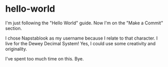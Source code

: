 # hello-world

I'm just following the "Hello World" guide. 
Now I'm on the "Make a Commit" section.

I chose Napstablook as my username because I relate to that character.
I live for the Dewey Decimal System!
Yes, I could use some creativity and originality.

I've spent too much time on this. Bye.
